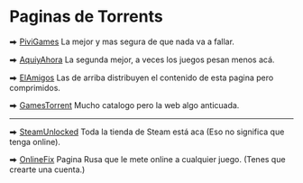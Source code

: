 # Paginas de Torrents

⮕ [PiviGames](https://pivigames.blog/) La mejor y mas segura de que nada va a fallar.

⮕ [AquiyAhora](https://www.aquiyahorajuegos.net) La segunda mejor, a veces los juegos pesan menos acá.

⮕ [ElAmigos](https://elamigos.site/) Las de arriba distribuyen el contenido de esta pagina pero comprimidos.

⮕ [GamesTorrent](https://www.gamestorrents.fm/juegos-pc/) Mucho catalogo pero la web algo anticuada.

----

⮕ [SteamUnlocked](https://steamunlocked.net/) Toda la tienda de Steam está aca (Eso no significa que tenga online).

⮕ [OnlineFix](https://online-fix.me/) Pagina Rusa que le mete online a cualquier juego. (Tenes que crearte una cuenta.)


